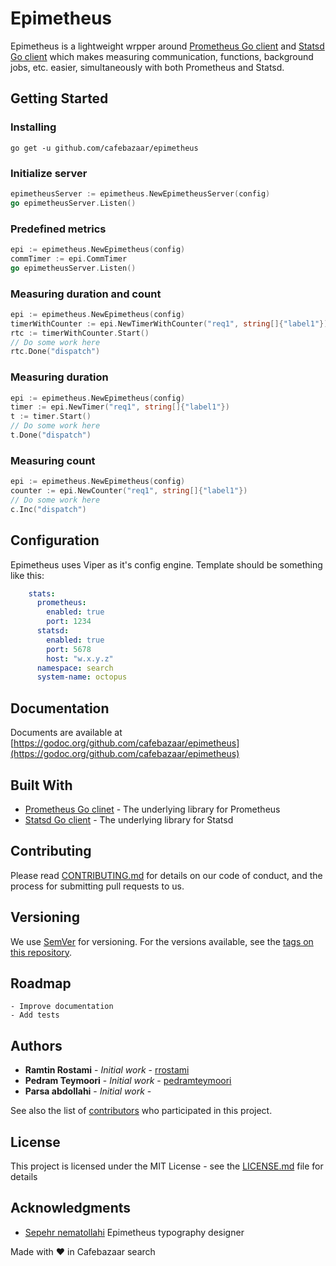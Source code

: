 # Epimetheus

Epimetheus is a lightweight wrpper around [Prometheus Go client](https://github.com/prometheus/client_golang) and [Statsd Go client](https://github.com/cactus/go-statsd-client) which makes measuring communication, functions, background jobs, etc. easier, simultaneously with both Prometheus and Statsd.

## Getting Started

### Installing

```console
go get -u github.com/cafebazaar/epimetheus
```

### Initialize server

```go
epimetheusServer := epimetheus.NewEpimetheusServer(config)
go epimetheusServer.Listen()

```

### Predefined metrics

```go
epi := epimetheus.NewEpimetheus(config)
commTimer := epi.CommTimer
go epimetheusServer.Listen()
```

### Measuring duration and count
```go
epi := epimetheus.NewEpimetheus(config)
timerWithCounter := epi.NewTimerWithCounter("req1", string[]{"label1"})
rtc := timerWithCounter.Start()
// Do some work here
rtc.Done("dispatch")
```


### Measuring duration
```go
epi := epimetheus.NewEpimetheus(config)
timer := epi.NewTimer("req1", string[]{"label1"})
t := timer.Start()
// Do some work here
t.Done("dispatch")
```

### Measuring count
```go
epi := epimetheus.NewEpimetheus(config)
counter := epi.NewCounter("req1", string[]{"label1"})
// Do some work here
c.Inc("dispatch")
```

## Configuration

Epimetheus uses Viper as it's config engine. Template should be something like this:
```yaml
    stats:
      prometheus:
        enabled: true
        port: 1234
      statsd:
        enabled: true
        port: 5678
        host: "w.x.y.z"
      namespace: search
      system-name: octopus
```

## Documentation

Documents are available at [https://godoc.org/github.com/cafebazaar/epimetheus](https://godoc.org/github.com/cafebazaar/epimetheus)

## Built With

* [Prometheus Go clinet](github.com/prometheus/client_golang) - The underlying library for Prometheus
* [Statsd Go client](github.com/cactus/go-statsd-client) - The underlying library for Statsd

## Contributing

Please read [CONTRIBUTING.md](https://github.com/cafebazaar/epimetheus/blob/master/CONTRIBUTING.md) for details on our code of conduct, and the process for submitting pull requests to us.

## Versioning

We use [SemVer](http://semver.org/) for versioning. For the versions available, see the [tags on this repository](https://github.com/cafebazaar/epimetheus/tags). 

## Roadmap
    - Improve documentation
    - Add tests

## Authors

* **Ramtin Rostami** - *Initial work* - [rrostami](https://github.com/rrostami)
* **Pedram Teymoori** - *Initial work* - [pedramteymoori](https://github.com/pedramteymoori)
* **Parsa abdollahi** - *Initial work* - []()

See also the list of [contributors](https://github.com/cafebazaar/epimetheus/graphs/contributors) who participated in this project.

## License

This project is licensed under the MIT License - see the [LICENSE.md](LICENSE.md) file for details

## Acknowledgments

* [Sepehr nematollahi](https://www.behance.net/sseeppeehhrr) Epimetheus typography designer

Made with <span class="heart">❤</span> in Cafebazaar search
